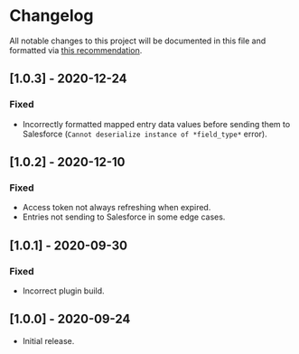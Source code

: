 # Changelog
All notable changes to this project will be documented in this file and formatted via [this recommendation](https://keepachangelog.com/en/1.0.0/).

## [1.0.3] - 2020-12-24
### Fixed
- Incorrectly formatted mapped entry data values before sending them to Salesforce (`Cannot deserialize instance of *field_type*` error).

## [1.0.2] - 2020-12-10
### Fixed
- Access token not always refreshing when expired.
- Entries not sending to Salesforce in some edge cases.

## [1.0.1] - 2020-09-30
### Fixed
- Incorrect plugin build.

## [1.0.0] - 2020-09-24
- Initial release.
